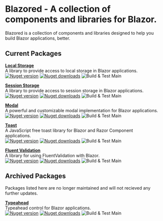 # Blazored - A collection of components and libraries for Blazor.
Blazored is a collection of components and libraries designed to help you build Blazor applications, better.

## Current Packages

**[Local Storage](https://github.com/Blazored/LocalStorage)** <br> 
A library to provide access to local storage in Blazor applications. <br>
[![Nuget version](https://img.shields.io/nuget/v/blazored.localstorage.svg?logo=nuget)](https://www.nuget.org/packages/Blazored.LocalStorage/)
[![Nuget downloads](https://img.shields.io/nuget/dt/Blazored.LocalStorage?logo=nuget)](https://www.nuget.org/packages/Blazored.LocalStorage/)
![Build & Test Main](https://github.com/Blazored/LocalStorage/workflows/Build%20&%20Test%20Main/badge.svg)

**[Session Storage](https://github.com/Blazored/SessionStorage)** <br>
A library to provide access to session storage in Blazor applications. <br>
[![Nuget version](https://img.shields.io/nuget/v/Blazored.SessionStorage.svg?logo=nuget)](https://www.nuget.org/packages/Blazored.SessionStorage/)
[![Nuget downloads](https://img.shields.io/nuget/dt/Blazored.SessionStorage?logo=nuget)](https://www.nuget.org/packages/Blazored.SessionStorage/)
![Build & Test Main](https://github.com/Blazored/SessionStorage/workflows/Build%20&%20Test%20Main/badge.svg)

**[Modal](https://github.com/Blazored/Modal)** <br>
A powerful and customizable modal implementation for Blazor applications. <br>
[![Nuget version](https://img.shields.io/nuget/v/Blazored.Modal.svg?logo=nuget)](https://www.nuget.org/packages/Blazored.Modal/)
[![Nuget downloads](https://img.shields.io/nuget/dt/Blazored.Modal?logo=nuget)](https://www.nuget.org/packages/Blazored.Modal/)
![Build & Test Main](https://github.com/Blazored/Modal/workflows/Build%20&%20Test%20Main/badge.svg)

**[Toast](https://github.com/Blazored/Toast)** <br>
A JavaScript free toast library for Blazor and Razor Component applications. <br>
[![Nuget version](https://img.shields.io/nuget/v/Blazored.Toast.svg?logo=nuget)](https://www.nuget.org/packages/Blazored.Toast/)
[![Nuget downloads](https://img.shields.io/nuget/dt/Blazored.Toast?logo=nuget)](https://www.nuget.org/packages/Blazored.Toast/)
![Build & Test Main](https://github.com/Blazored/Toast/workflows/Build%20&%20Test%20Main/badge.svg)

**[Fluent Validation](https://github.com/Blazored/FluentValidation)** <br>
A library for using FluentValidation with Blazor. <br>
[![Nuget version](https://img.shields.io/nuget/v/Blazored.FluentValidation.svg?logo=nuget)](https://www.nuget.org/packages/Blazored.FluentValidation/)
[![Nuget downloads](https://img.shields.io/nuget/dt/Blazored.FluentValidation?logo=nuget)](https://www.nuget.org/packages/Blazored.FluentValidation/)
![Build & Test Main](https://github.com/Blazored/FluentValidation/workflows/Build%20&%20Test%20Main/badge.svg)

## Archived Packages
Packages listed here are no longer maintained and will not recieved any further updates.

**[Typeahead](https://github.com/Blazored/Typeahead)** <br>
Typeahead control for Blazor applications. <br>
[![Nuget version](https://img.shields.io/nuget/v/Blazored.Typeahead.svg?logo=nuget)](https://www.nuget.org/packages/Blazored.Typeahead/)
[![Nuget downloads](https://img.shields.io/nuget/dt/Blazored.Typeahead?logo=nuget)](https://www.nuget.org/packages/Blazored.Typeahead/)
![Build & Test Main](https://github.com/Blazored/Typeahead/workflows/Build%20&%20Test%20Main/badge.svg)
